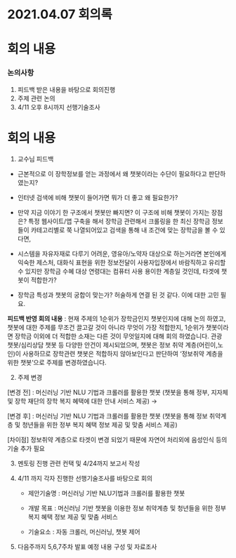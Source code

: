 # 2021.04.07 회의록



# 회의 내용

### 논의사항

1. 피드백 받은 내용을 바탕으로 회의진행
2. 주제 관련 논의
3. 4/11 오후 8시까지 선행기술조사



# 회의 내용

1. 교수님 피드백

  - 근본적으로 이 장학정보를 얻는 과정에서 왜 챗봇이라는 수단이 필요하다고 판단하였는지?

  - 인터넷 검색에 비해 챗봇이 들어가면 뭐가 더 좋고 왜 필요한가?

  - 만약 지금 이야기 한 구조에서 챗봇만 빠지면? 이 구조에 비해 챗봇이 가지는 장점은? 
    특정 웹사이트/앱 구축을 해서 장학금 관련해서 크롤링을 한 최신 장학금 정보들이
    카테고리별로 쭉 나열되어있고 검색을 통해 내 조건에 맞는 장학금을 볼 수 있다면,

  - 시스템을 자유자재로 다루기 어려운, 영유아/노약자 대상으로 하는거라면
    본인에게 익숙한 제스처, 대화식 표현을 위한 정보전달이 사용자입장에서 바람직하고 
    유리할 수 있지만 장학금 수혜 대상 연령대는 컴퓨터 사용 용이한 계층일 것인데, 
    타겟에 챗봇이 적합한가? 

  - 장학금 특성과 챗봇의 궁합이 맞는가? 허술하게 연결 된 것 같다. 이에 대한 고민 필요.



   **피드백 반영 회의 내용** : 현재 주제의 1순위가 장학금인지 챗봇인지에 대해 논의 하였고, 
     챗봇에 대한 주제를 무조건 끌고갈 것이 아니라 무엇이 가장 적합한지,
     1순위가 챗봇이라면 장학금 이외에 더 적합한 소재는 다른 것이 무엇일지에 대해 회의 하였습니다. 
     관광 챗봇/심리상담 챗봇 등 다양한 안건이 제시되었으며, 
     챗봇은 정보 취약 계층(어린이,노인)이 사용하므로 장학관련 챗봇은 적합하지 않아보인다고 판단하여
     ‘정보취약 계층을 위한 챗봇’으로 주제를 변경하였습니다. 



2. 주제 변경 

  [변경 전] : 머신러닝 기반 NLU 기법과 크롤러를 활용한 챗봇
            (챗봇을 통해 정부, 지자체 및 장학 재단의 장학 복지 혜택에 대한 안내 서비스 제공)
   →

  [변경 후] : 머신러닝 기반 NLU 기법과 크롤러를 활용한 챗봇
            (챗봇을 통해 정보 취약계층 및 청년들을 위한 정부 복지 혜택 정보 제공 및 맞춤 서비스 제공)
            
  [차이점] 정보취약 계층으로 타겟이 변경 되었기 때문에 자연어 처리외에 음성인식 등의 기술 추가 필요 



3. 멘토링 진행 관련 컨택 및 4/24까지 보고서 작성


4. 4/11 까지 각자 진행한 선행기술조사를 바탕으로 회의

   - 제안기술명 : 머신러닝 기반 NLU기법과 크롤러를 활용한 챗봇 

   - 개발 목표 : 머신러닝 기반 챗봇을 이용한 정보 취약계층 및 청년들을 위한 정부 복지 혜택 정보 제공 및 맞춤 서비스 

   - 기술요소 : 자동 크롤러, 머신러닝, 챗봇 제어



5. 다음주까지 5,6,7주차 발표 예정 내용 구성 및 자료조사





